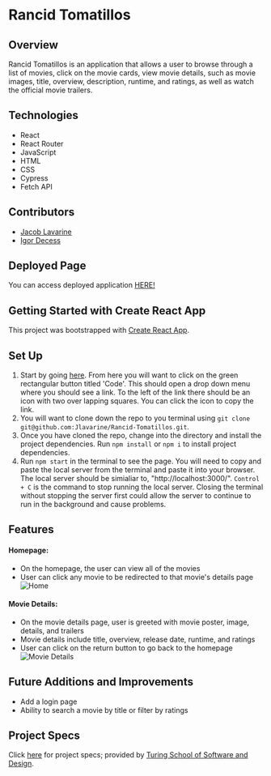 # Rancid Tomatillos

## Overview

Rancid Tomatillos is an application that allows a user to browse through a list of movies, click on the movie cards, view movie details, such as movie images, title, overview, description, runtime, and ratings, as well as watch the official movie trailers.

## Technologies

- React
- React Router
- JavaScript
- HTML
- CSS
- Cypress
- Fetch API

## Contributors

- [Jacob Lavarine](https://github.com/Jlavarine)
- [Igor Decess](https://github.com/userigorgithub)

## Deployed Page

You can access deployed application [HERE!](https://userigorgithub.github.io/rancid-tomatillos/)

## Getting Started with Create React App

This project was bootstrapped with [Create React App](https://github.com/facebook/create-react-app).

## Set Up

1. Start by going [here](https://github.com/Jlavarine/Rancid-Tomatillos). From here you will want to click on the green rectangular button titled 'Code'. This should open a drop down menu where you should see a link. To the left of the link there should be an icon with two over lapping squares. You can click the icon to copy the link.
2. You will want to clone down the repo to you terminal using `git clone git@github.com:Jlavarine/Rancid-Tomatillos.git`.
3. Once you have cloned the repo, change into the directory and install the project dependencies. Run `npm install` or `npm i` to install project dependencies.
4. Run `npm start` in the terminal to see the page. You will need to copy and paste the local server from the terminal and paste it into your browser. The local server should be simialiar to, "http://localhost:3000/". `Control + C` is the command to stop running the local server. Closing the terminal without stopping the server first could allow the server to continue to run in the background and cause problems.

## Features

#### Homepage:
- On the homepage, the user can view all of the movies
- User can click any movie to be redirected to that movie's details page
![Home](https://user-images.githubusercontent.com/96446170/169662086-920d7b07-0a73-4cc2-b199-8250a08d5566.gif)

#### Movie Details:
- On the movie details page, user is greeted with movie poster, image, details, and trailers
- Movie details include title, overview, release date, runtime, and ratings
- User can click on the return button to go back to the homepage
![Movie Details](https://user-images.githubusercontent.com/96446170/169662312-76ac21c8-05e2-48ee-930a-45be4349de91.gif)

## Future Additions and Improvements

- Add a login page
- Ability to search a movie by title or filter by ratings

## Project Specs

Click [here](https://frontend.turing.edu/projects/module-3/rancid-tomatillos-v3.html) for project specs; provided by [Turing School of Software and Design](https://turing.edu/).
